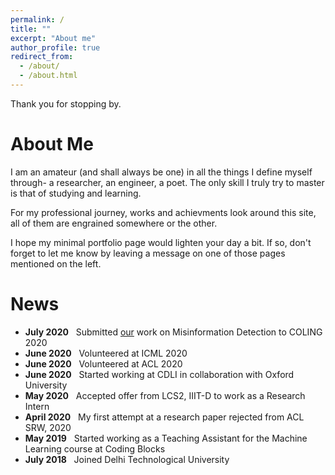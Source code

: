 ```yaml
---
permalink: /
title: ""
excerpt: "About me"
author_profile: true
redirect_from: 
  - /about/
  - /about.html
---
```


Thank you for stopping by.

# About Me

I am an amateur (and shall always be one) in all the things I define myself through- a researcher, an engineer, a poet. The only skill I truly try to master is that of studying and learning.

For my professional journey, works and achievments look around this site, all of them are engrained somewhere or the other.

I hope my minimal portfolio page would lighten your day a bit. If so, don't forget to let me know by leaving a message on one of those pages mentioned on the left.

# News
- **July 2020** &nbsp; Submitted [our](http://lcs2.iiitd.edu.in/) work on Misinformation Detection to COLING 2020 <br> 
- **June 2020** &nbsp; Volunteered at ICML 2020 <br>
- **June 2020** &nbsp; Volunteered at ACL 2020 <br>
- **June 2020** &nbsp; Started working at CDLI in collaboration with Oxford University <br>
- **May 2020** &nbsp; Accepted offer from LCS2, IIIT-D to work as a Research Intern <br>
- **April 2020** &nbsp; My first attempt at a research paper rejected from ACL SRW, 2020 <br>
- **May 2019** &nbsp; Started working as a Teaching Assistant for the Machine Learning course at Coding Blocks <br>
- **July 2018** &nbsp; Joined Delhi Technological University <br>
